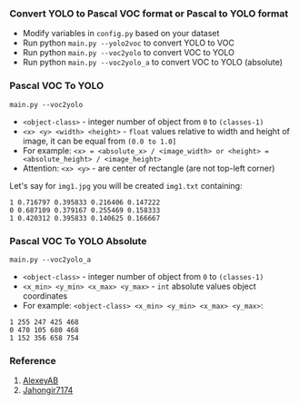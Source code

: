 ### Convert YOLO to Pascal VOC format or Pascal to YOLO format 

- Modify variables in `config.py` based on your dataset
- Run python `main.py --yolo2voc` to convert YOLO to VOC
- Run python `main.py --voc2yolo` to convert VOC to YOLO
- Run python `main.py --voc2yolo_a` to convert VOC to YOLO (absolute)

### Pascal VOC To YOLO 
`main.py --voc2yolo`
- `<object-class>` - integer number of object from `0` to `(classes-1)`
- `<x> <y> <width> <height>` - `float` values relative to width and height of image, it can be equal from `(0.0 to 1.0]`
- For example: `<x> = <absolute_x> / <image_width> or <height> = <absolute_height> / <image_height>`
- Attention: `<x> <y>` - are center of rectangle (are not top-left corner)

Let's say for `img1.jpg` you will be created `img1.txt` containing:
```
1 0.716797 0.395833 0.216406 0.147222
0 0.687109 0.379167 0.255469 0.158333
1 0.420312 0.395833 0.140625 0.166667
```
### Pascal VOC To YOLO Absolute

`main.py --voc2yolo_a`
- `<object-class>` - integer number of object from `0` to `(classes-1)`
- `<x_min> <y_min> <x_max> <y_max>` - `int` absolute values object coordinates 
- For example: `<object-class> <x_min> <y_min> <x_max> <y_max>`:
```
1 255 247 425 468
0 470 105 680 468
1 152 356 658 754
```
### Reference
1. [AlexeyAB](https://github.com/AlexeyAB/Yolo_mark/issues/60)
2. [Jahongir7174](https://github.com/jahongir7174/YOLO2VOC)
